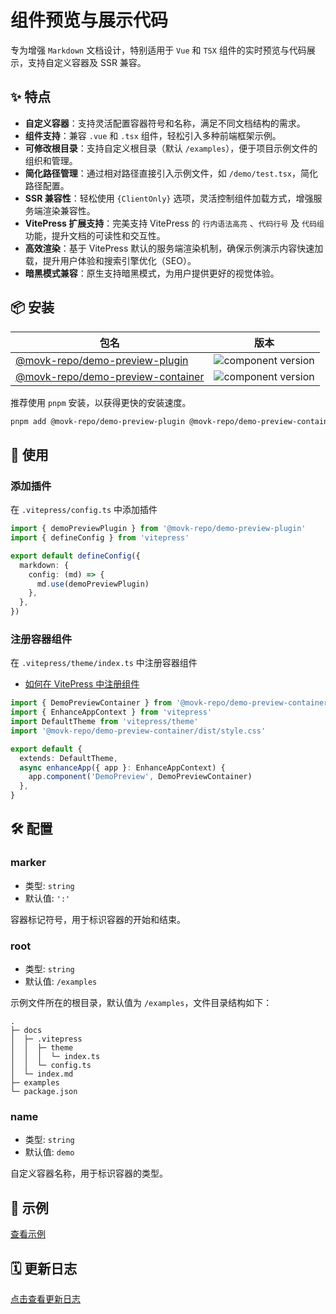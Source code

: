 # 组件预览与展示代码

专为增强 `Markdown` 文档设计，特别适用于 `Vue` 和 `TSX` 组件的实时预览与代码展示，支持自定义容器及 SSR 兼容。

## ✨ 特点

- **自定义容器**：支持灵活配置容器符号和名称，满足不同文档结构的需求。
- **组件支持**：兼容 `.vue` 和 `.tsx` 组件，轻松引入多种前端框架示例。
- **可修改根目录**：支持自定义根目录（默认 `/examples`），便于项目示例文件的组织和管理。
- **简化路径管理**：通过相对路径直接引入示例文件，如 `/demo/test.tsx`，简化路径配置。
- **SSR 兼容性**：轻松使用 `{ClientOnly}` 选项，灵活控制组件加载方式，增强服务端渲染兼容性。
- **VitePress 扩展支持**：完美支持 VitePress 的 `行内语法高亮` 、`代码行号` 及 `代码组` 功能，提升文档的可读性和交互性。
- **高效渲染**：基于 VitePress 默认的服务端渲染机制，确保示例演示内容快速加载，提升用户体验和搜索引擎优化（SEO）。
- **暗黑模式兼容**：原生支持暗黑模式，为用户提供更好的视觉体验。

## 📦 安装

| 包名                                                                                                 | 版本                                                                             |
| ---------------------------------------------------------------------------------------------------- | -------------------------------------------------------------------------------- |
| [@movk-repo/demo-preview-plugin](https://www.npmjs.com/package/@movk-repo/demo-preview-plugin)       | ![component version](https://badgen.net/npm/v/@movk-repo/demo-preview-plugin)    |
| [@movk-repo/demo-preview-container](https://www.npmjs.com/package/@movk-repo/demo-preview-container) | ![component version](https://badgen.net/npm/v/@movk-repo/demo-preview-container) |

推荐使用 `pnpm` 安装，以获得更快的安装速度。

```bash
pnpm add @movk-repo/demo-preview-plugin @movk-repo/demo-preview-container
```

## 🚀 使用

### 添加插件

在 `.vitepress/config.ts` 中添加插件

```ts twoslash
import { demoPreviewPlugin } from '@movk-repo/demo-preview-plugin'
import { defineConfig } from 'vitepress'

export default defineConfig({
  markdown: {
    config: (md) => {
      md.use(demoPreviewPlugin)
    },
  },
})
```

### 注册容器组件

在 `.vitepress/theme/index.ts` 中注册容器组件

- [如何在 VitePress 中注册组件](https://vitepress.dev/zh/guide/extending-default-theme#registering-global-components)

```ts twoslash
import { DemoPreviewContainer } from '@movk-repo/demo-preview-container'
import { EnhanceAppContext } from 'vitepress'
import DefaultTheme from 'vitepress/theme'
import '@movk-repo/demo-preview-container/dist/style.css'

export default {
  extends: DefaultTheme,
  async enhanceApp({ app }: EnhanceAppContext) {
    app.component('DemoPreview', DemoPreviewContainer)
  },
}
```

## 🛠️ 配置

### marker

- 类型: `string`
- 默认值: `':'`

容器标记符号，用于标识容器的开始和结束。

### root

- 类型: `string`
- 默认值: `/examples`

示例文件所在的根目录，默认值为 `/examples`，文件目录结构如下：

```text
.
├─ docs
│  ├─ .vitepress
│  │  ├─ theme
│  │  │  └─ index.ts
│  │  └─ config.ts
│  └─ index.md
├─ examples
└─ package.json
```

### name

- 类型: `string`
- 默认值: `demo`

自定义容器名称，用于标识容器的类型。

## 📝 示例

[查看示例](https://mhaibaraai.github.io/zh/guide/vitepress-demo-preview#%F0%9F%93%9D-%E7%A4%BA%E4%BE%8B)

## 🗓️ 更新日志

[点击查看更新日志](https://mhaibaraai.github.io/zh/guide/vitepress-demo-preview#%F0%9F%97%93%EF%B8%8F-%E6%9B%B4%E6%96%B0%E6%97%A5%E5%BF%97)
